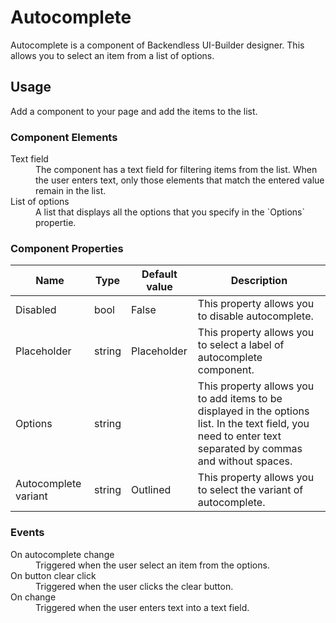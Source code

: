 # Autocomplete

Autocomplete is a component of Backendless UI-Builder designer. This allows you to select an item from a list of options.

## Usage

Add a component to your page and add the items to the list.

### Component Elements

<dl>
<dt>Text field</dt>
<dd>The component has a text field for filtering items from the list. When the user enters text, only those elements that match the entered value remain in the list.</dd>
<dt>List of options</dt>
<dd>A list that displays all the options that you specify in the `Options` propertie.</dd>
</dl>

### Component Properties

  Name                | Type   | Default value     | Description
 ---------------------|--------|-------------------|-------------------------------------------------------------------------------------
  Disabled            | bool   | False             | This property allows you to disable autocomplete.
  Placeholder         | string | Placeholder       | This property allows you to select a label of autocomplete component.
  Options             | string |                   | This property allows you to add items to be displayed in the options list. In the text field, you need to enter text separated by commas and without spaces.
  Autocomplete variant| string | Outlined          | This property allows you to select the variant of autocomplete.

### Events

<dl>
<dt>On autocomplete change</dt>
<dd>Triggered when the user select an item from the options.</dd>
<dt>On button clear click</dt>
<dd>Triggered when the user clicks the clear button.</dd>
<dt>On change</dt>
<dd>Triggered when the user enters text into a text field.</dd>
</dl>
